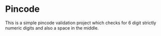 # Pincode
This is a simple pincode validation project which checks for 6 digit strictly numeric digits and also a space in the middle.
